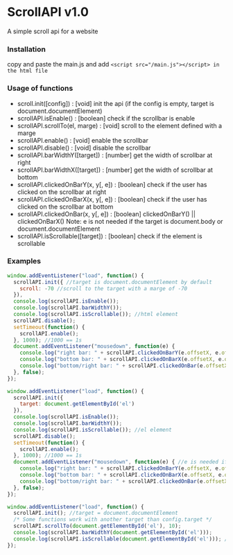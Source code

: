 # ScrollAPI v1.0
A simple scroll api for a website

### Installation
  copy and paste the main.js and add `<script src="/main.js"></script> in the html file`
  
### Usage of functions
  * scroll.init([config]) : [void] init the api (if the config is empty, target is document.documentElement)
  * scrollAPI.isEnable() : [boolean] check if the scrollbar is enable
  * scrollAPI.scrollTo(el, marge) : [void] scroll to the element defined with a marge
  * scrollAPI.enable() : [void] enable the scrollbar
  * scrollAPI.disable() : [void] disable the scrollbar
  * scrollAPI.barWidthY([target]) : [number] get the width of scrollbar at right
  * scrollAPI.barWidthX([target]) : [number] get the width of scrollbar at bottom
  * scrollAPI.clickedOnBarY(x, y[, e]) : [boolean] check if the user has clicked on the scrollbar at right
  * scrollAPI.clickedOnBarX(x, y[, e]) : [boolean] check if the user has clicked on the scrollbar at bottom
  * scrollAPI.clickedOnBar(x, y[, e]) : [boolean] clickedOnBarY() || clickedOnBarX() 
  Note: e is not needed if the target is document.body or document.documentElement
  * scrollAPI.isScrollable([target]) : [boolean] check if the element is scrollable
  
### Examples
  ```javascript
  window.addEventListener("load", function() {
    scrollAPI.init({ //target is document.documentElement by default
      scroll: -70 //scroll to the target with a marge of -70
    }),
    console.log(scrollAPI.isEnable());
    console.log(scrollAPI.barWidthY());
    console.log(scrollAPI.isScrollable()); //html element
    scrollAPI.disable();
    setTimeout(function() {
      scrollAPI.enable();
    }, 1000); //1000 == 1s
    document.addEventListener("mousedown", function(e) {
      console.log("right bar: " + scrollAPI.clickedOnBarY(e.offsetX, e.offsetY));
      console.log("bottom bar: " + scrollAPI.clickedOnBarX(e.offsetX, e.offsetY));
      console.log("bottom/right bar: " + scrollAPI.clickedOnBar(e.offsetX, e.offsetY));
    }, false);
  });
  ```
  
  ```javascript
  window.addEventListener("load", function() {
    scrollAPI.init({
      target: document.getElementById('el')
    }),
    console.log(scrollAPI.isEnable());
    console.log(scrollAPI.barWidthY());
    console.log(scrollAPI.isScrollable()); //el element
    scrollAPI.disable();
    setTimeout(function() {
      scrollAPI.enable();
    }, 1000); //1000 == 1s
    document.addEventListener("mousedown", function(e) { //e is needed if the target is not document.body or document.documentElement
      console.log("right bar: " + scrollAPI.clickedOnBarY(e.offsetX, e.offsetY, e));
      console.log("bottom bar: " + scrollAPI.clickedOnBarX(e.offsetX, e.offsetY, e));
      console.log("bottom/right bar: " + scrollAPI.clickedOnBar(e.offsetX, e.offsetY, e));
    }, false);
  });
  ```
  
  ```javascript
  window.addEventListener("load", function() {
    scrollAPI.init(); //target = document.documentElement
    /* Some functions work with another target than config.target */
    scrollAPI.scrollTo(document.getElementById('el'), 10);
    console.log(scrollAPI.barWidthY(document.getElementById('el')));
    console.log(scrollAPI.isScrollable(document.getElementById('el'))); //el element
  });
  ```
